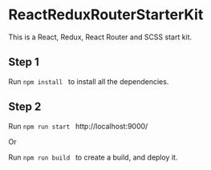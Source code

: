 # ReactReduxRouterStarterKit
This is a React, Redux, React Router and SCSS start kit.


## Step 1
Run ```npm install ``` to install all the dependencies.


## Step 2
Run ```npm run start ``` http://localhost:9000/

Or

Run ```npm run build ``` to create a build, and deploy it.

